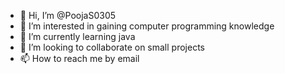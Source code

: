 - 👋 Hi, I’m @PoojaS0305
- 👀 I’m interested in gaining computer programming knowledge
- 🌱 I’m currently learning java 
- 💞️ I’m looking to collaborate on small projects 
- 📫 How to reach me by email 

<!---
PoojaS0305/PoojaS0305 is a ✨ special ✨ repository because its `README.md` (this file) appears on your GitHub profile.
You can click the Preview link to take a look at your changes.
--->
